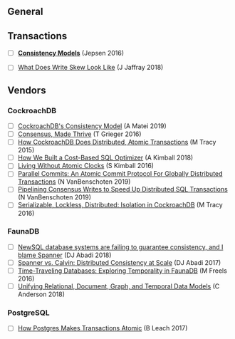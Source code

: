 
## General


## Transactions

- [ ] [**Consistency Models**](https://jepsen.io/consistency) (Jepsen 2016)
- [ ] [What Does Write Skew Look Like](http://justinjaffray.com/what-does-write-skew-look-like/) (J Jaffray 2018)


## Vendors

### CockroachDB

- [ ] [CockroachDB's Consistency Model](https://www.cockroachlabs.com/blog/consistency-model/) (A Matei 2019)
- [ ] [Consensus, Made Thrive](https://www.cockroachlabs.com/blog/consensus-made-thrive/) (T Grieger 2016)
- [ ] [How CockroachDB Does Distributed, Atomic Transactions](https://www.cockroachlabs.com/blog/how-cockroachdb-distributes-atomic-transactions/) (M Tracy 2015)
- [ ] [How We Built a Cost-Based SQL Optimizer](https://www.cockroachlabs.com/blog/building-cost-based-sql-optimizer/) (A Kimball 2018)
- [ ] [Living Without Atomic Clocks](https://www.cockroachlabs.com/blog/living-without-atomic-clocks/) (S Kimball 2016)
- [ ] [Parallel Commits: An Atomic Commit Protocol For Globally Distributed Transactions](https://www.cockroachlabs.com/blog/parallel-commits/) (N VanBenschoten 2019)
- [ ] [Pipelining Consensus Writes to Speed Up Distributed SQL Transactions](https://www.cockroachlabs.com/blog/transaction-pipelining/) (N VanBenschoten 2019)
- [ ] [Serializable, Lockless, Distributed: Isolation in CockroachDB](https://www.cockroachlabs.com/blog/serializable-lockless-distributed-isolation-cockroachdb/) (M Tracy 2016)

### FaunaDB

- [ ] [NewSQL database systems are failing to guarantee consistency, and I blame Spanner](http://dbmsmusings.blogspot.com/2018/09/newsql-database-systems-are-failing-to.html) (DJ Abadi 2018)
- [ ] [Spanner vs. Calvin: Distributed Consistency at Scale](https://fauna.com/blog/distributed-consistency-at-scale-spanner-vs-calvin) (DJ Abadi 2017)
- [ ] [Time-Traveling Databases: Exploring Temporality in FaunaDB](https://fauna.com/blog/time-traveling-databases) (M Freels 2016)
- [ ] [Unifying Relational, Document, Graph, and Temporal Data Models](https://fauna.com/blog/unifying-relational-document-graph-and-temporal-data-models) (C Anderson 2018)

### PostgreSQL

- [ ] [How Postgres Makes Transactions Atomic](https://brandur.org/postgres-atomicity) (B Leach 2017)

